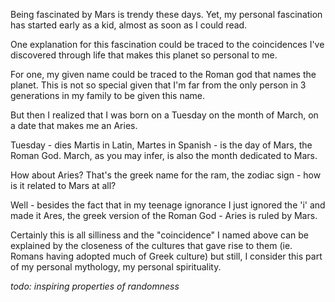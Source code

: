 Being fascinated by Mars is trendy these days. Yet, my personal fascination has started early as a kid, almost as soon as I could read.

One explanation for this fascination could be traced to the coincidences I've discovered through life that makes this planet so personal to me.

For one, my given name could be traced to the Roman god that names the planet. This is not so special given that I'm far from the only person in 3 generations in my family to be given this name.

But then I realized that I was born on a Tuesday on the month of March, on a date that makes me an Aries.

Tuesday - dies Martis in Latin, Martes in Spanish - is the day of Mars, the Roman God. March, as you may infer, is also the month dedicated to Mars.

How about Aries? That's the greek name for the ram, the zodiac sign - how is it related to Mars at all?

Well - besides the fact that in my teenage ignorance I just ignored the 'i' and made it Ares, the greek version of the Roman God - Aries is ruled by Mars.

Certainly this is all silliness and the "coincidence" I named above can be explained by the closeness of the cultures that gave rise to them (ie. Romans having adopted much of Greek culture) but still, I consider this part of my personal mythology, my personal spirituality.

_todo: inspiring properties of randomness_